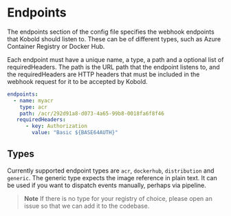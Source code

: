 # Endpoints

The endpoints section of the config file specifies the webhook endpoints that
Kobold should listen to. These can be of different types, such as Azure
Container Registry or Docker Hub.

Each endpoint must have a unique name, a type, a path and a optional list of
requiredHeaders. The path is the URL path that the endpoint listens to, and the
requiredHeaders are HTTP headers that must be included in the webhook request
for it to be accepted by Kobold.

```yaml
endpoints:
  - name: myacr
    type: acr
    path: /acr/292d91a8-d073-4a65-99b8-0018fa6f8f46
   requiredHeaders:
      - key: Authorization
        value: "Basic ${BASE64AUTH}"
```

## Types

Currently supported endpoint types are `acr`, `dockerhub`, `distribution` and `generic`.
The generic type expects the image reference in plain text. It can be used if you
want to dispatch events manually, perhaps via pipeline.

> **Note** If there is no type for your registry of choice, please open an issue
so that we can add it to the codebase.
